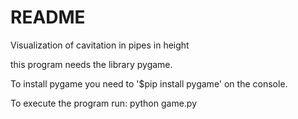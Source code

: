 
# README

Visualization of cavitation in pipes in height

this program needs the library pygame.

To install pygame you need to '$pip install pygame' on the console.

To execute the program run:
python game.py
